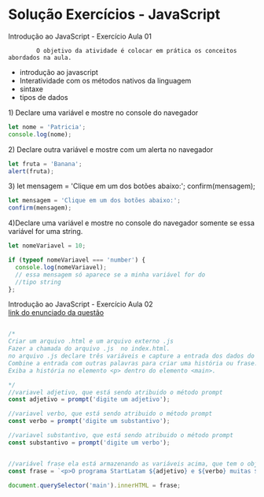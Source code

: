 # Solução Exercícios - JavaScript

Introdução ao JavaScript - Exercício Aula 01 

            O objetivo da atividade é colocar em prática os conceitos abordados na aula.

* introdução ao javascript 
* Interatividade com os métodos nativos da linguagem
* sintaxe
* tipos de dados 

1\) Declare uma variável e mostre no console do navegador

```javascript
let nome = 'Patricia';
console.log(nome);
```

2\) Declare outra variável e mostre com um alerta no navegador

```javascript
let fruta = 'Banana';
alert(fruta);
```

3\) let mensagem = 'Clique em um dos botões abaixo:'; confirm\(mensagem\);

```javascript
let mensagem = 'Clique em um dos botões abaixo:';
confirm(mensagem);
```

4\)Declare uma variável e mostre no console do navegador somente se essa variável for uma string.

```javascript
let nomeVariavel = 10;

if (typeof nomeVariavel === 'number') {
  console.log(nomeVariavel); 
  // essa mensagem só aparece se a minha variável for do 
  //tipo string
};
```

Introdução ao JavaScript - Exercício Aula 02   
[link do enunciado da questão](https://docs.google.com/document/d/1_8GylSjueFnN1H_GjNQL8G0pBKXdAGXQ3KFLpyWpiVM/edit?usp=sharing)



```javascript

/*
Criar um arquivo .html e um arquivo externo .js
Fazer a chamada do arquivo .js  no index.html.
no arquivo .js declare três variáveis e capture a entrada dos dados do usuário.
Combine a entrada com outras palavras para criar uma história ou frase.
Exiba a história no elemento <p> dentro do elemento <main>.

*/
//variavel adjetivo, que está sendo atribuido o método prompt
const adjetivo = prompt('digite um adjetivo');

//variavel verbo, que está sendo atribuido o método prompt
const verbo = prompt('digite um substantivo');

//variavel substantivo, que está sendo atribuido o método prompt
const substantivo = prompt('digite um verbo');


//variável frase ela está armazenando as variáveis acima, que tem o objetivo de formar a frase
const frase = `<p>O programa StartLatam ${adjetivo} e ${verbo} muitas ${substantivo}</p> `

document.querySelector('main').innerHTML = frase;
```

